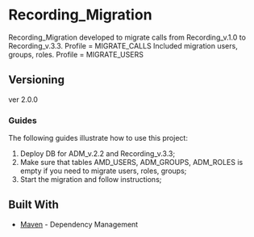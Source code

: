 # Recording_Migration
Recording_Migration developed to migrate calls from Recording_v.1.0 to Recording_v.3.3. Profile = MIGRATE_CALLS
Included migration users, groups, roles. Profile = MIGRATE_USERS

## Versioning
ver 2.0.0

### Guides
The following guides illustrate how to use this project:
1) Deploy DB for ADM_v.2.2 and Recording_v.3.3;
2) Make sure that tables AMD_USERS, ADM_GROUPS, ADM_ROLES is empty if you need to migrate users, roles, groups;
3) Start the migration and follow instructions;

## Built With
* [Maven](https://maven.apache.org/) - Dependency Management


